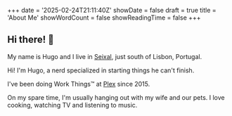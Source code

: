 +++
date = '2025-02-24T21:11:40Z'
showDate = false
draft = true
title = 'About Me'
showWordCount = false
showReadingTime = false
+++

## Hi there! 👋

My name is Hugo and I live in [Seixal](https://en.wikipedia.org/wiki/Seixal), just south of Lisbon, Portugal.

Hi! I'm Hugo, a nerd specialized in starting things he can't finish.

I've been doing Work Things™ at [Plex](https://plex.tv/) since 2015.

On my spare time, I'm usually hanging out with my wife and our pets. I love cooking, watching TV and listening to music.
